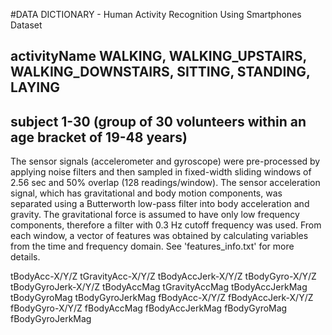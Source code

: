 #DATA DICTIONARY - Human Activity Recognition Using Smartphones Dataset



## activityName WALKING, WALKING_UPSTAIRS, WALKING_DOWNSTAIRS, SITTING, STANDING, LAYING
## subject 1-30 (group of 30 volunteers within an age bracket of 19-48 years)

The sensor signals (accelerometer and gyroscope) were pre-processed by applying noise filters and then sampled in fixed-width sliding windows of 2.56 sec and 50% overlap (128 readings/window). The sensor acceleration signal, which has gravitational and body motion components, was separated using a Butterworth low-pass filter into body acceleration and gravity. The gravitational force is assumed to have only low frequency components, therefore a filter with 0.3 Hz cutoff frequency was used. From each window, a vector of features was obtained by calculating variables from the time and frequency domain. See 'features_info.txt' for more details. 

tBodyAcc-X/Y/Z
tGravityAcc-X/Y/Z
tBodyAccJerk-X/Y/Z
tBodyGyro-X/Y/Z
tBodyGyroJerk-X/Y/Z
tBodyAccMag
tGravityAccMag
tBodyAccJerkMag
tBodyGyroMag
tBodyGyroJerkMag
fBodyAcc-X/Y/Z
fBodyAccJerk-X/Y/Z
fBodyGyro-X/Y/Z
fBodyAccMag
fBodyAccJerkMag
fBodyGyroMag
fBodyGyroJerkMag
